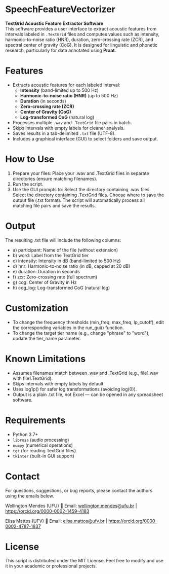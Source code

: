 # SpeechFeatureVectorizer  
**TextGrid Acoustic Feature Extractor Software**  
This software provides a user interface to extract acoustic features from intervals labeled in `.TextGrid` files and computes values such as intensity, harmonic-to-noise ratio (HNR), duration, zero-crossing rate (ZCR), and spectral center of gravity (CoG). It is designed for linguistic and phonetic research, particularly for data annotated using **Praat**.

# Features
- Extracts acoustic features for each labeled interval:
  - **Intensity** (band-limited up to 500 Hz)
  - **Harmonic-to-noise ratio (HNR)** (up to 500 Hz)
  - **Duration** (in seconds)
  - **Zero-crossing rate (ZCR)**
  - **Center of Gravity (CoG)**
  - **Log-transformed CoG** (natural log)
- Processes multiple `.wav` and `.TextGrid` file pairs in batch.
- Skips intervals with empty labels for cleaner analysis.
- Saves results in a tab-delimited `.txt` file (UTF-8).
- Includes a graphical interface (GUI) to select folders and save output.

# How to Use
1. Prepare your files: Place your .wav and .TextGrid files in separate directories (ensure matching filenames).
2. Run the script.
3. Use the GUI prompts to: Select the directory containing .wav files. Select the directory containing .TextGrid files. Choose where to save the output file (.txt format). The script will automatically process all matching file pairs and save the results.

# Output
The resulting .txt file will include the following columns:
- a) participant:	Name of the file (without extension)
- b) word:	Label from the TextGrid tier
- c) intensity:	Intensity in dB (band-limited to 500 Hz)
- d) hnr:	Harmonic-to-noise ratio (in dB, capped at 20 dB)
- e) duration:	Duration in seconds
- f) zcr:	Zero-crossing rate (full spectrum)
- g) cog:	Center of Gravity in Hz
- h) cog_log:	Log-transformed CoG (natural log)

# Customization
- To change the frequency thresholds (min_freq, max_freq, lp_cutoff), edit the corresponding variables in the run_gui() function.
- To change the target tier name (e.g., change "phrase" to "word"), update the tier_name parameter.

# Known Limitations
- Assumes filenames match between .wav and .TextGrid (e.g., file1.wav with file1.TextGrid).
- Skips intervals with empty labels by default.
- Uses log1p() for safer log transformations (avoiding log(0)).
- Output is a plain .txt file, not Excel — can be opened in any spreadsheet software.

# Requirements
- Python 3.7+
- `librosa` (audio processing)
- `numpy` (numerical operations)
- `tgt` (for reading TextGrid files)
- `tkinter` (built-in GUI support)

# Contact
For questions, suggestions, or bug reports, please contact the authors using the emails below.

Wellington Mendes (UFU)
📧 Email: wellington.mendes@ufu.br  |  https://orcid.org/0000-0002-1459-4183

Elisa Mattos (UFV)
📧 Email: elisa.mattos@ufv.br  |  https://orcid.org/0000-0002-4787-1837

# License
This script is distributed under the MIT License. Feel free to modify and use it in your academic or professional projects.
